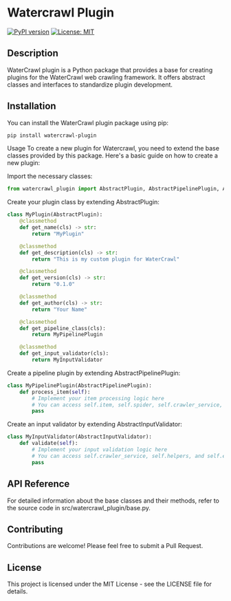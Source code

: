 # Watercrawl Plugin

[![PyPI version](https://badge.fury.io/py/watercrawl-openapi.svg)](https://badge.fury.io/py/watercrawl-plugin)
[![License: MIT](https://img.shields.io/badge/License-MIT-yellow.svg)](https://opensource.org/licenses/MIT)

## Description

WaterCrawl plugin is a Python package that provides a base for creating plugins for the WaterCrawl web crawling framework. It offers abstract classes and interfaces to standardize plugin development.

## Installation

You can install the WaterCrawl plugin package using pip:

```bash
pip install watercrawl-plugin
```
Usage
To create a new plugin for Watercrawl, you need to extend the base classes provided by this package. Here's a basic guide on how to create a new plugin:

Import the necessary classes:

```python
from watercrawl_plugin import AbstractPlugin, AbstractPipelinePlugin, AbstractInputValidator
```
Create your plugin class by extending AbstractPlugin:


```python
class MyPlugin(AbstractPlugin):
    @classmethod
    def get_name(cls) -> str:
        return "MyPlugin"

    @classmethod
    def get_description(cls) -> str:
        return "This is my custom plugin for WaterCrawl"

    @classmethod
    def get_version(cls) -> str:
        return "0.1.0"

    @classmethod
    def get_author(cls) -> str:
        return "Your Name"

    @classmethod
    def get_pipeline_class(cls):
        return MyPipelinePlugin

    @classmethod
    def get_input_validator(cls):
        return MyInputValidator
```


Create a pipeline plugin by extending AbstractPipelinePlugin:

```python
class MyPipelinePlugin(AbstractPipelinePlugin):
    def process_item(self):
        # Implement your item processing logic here
        # You can access self.item, self.spider, self.crawler_service, and self.helpers
        pass
```

Create an input validator by extending AbstractInputValidator:

```python
class MyInputValidator(AbstractInputValidator):
    def validate(self):
        # Implement your input validation logic here
        # You can access self.crawler_service, self.helpers, and self.errors
        pass
```

## API Reference
For detailed information about the base classes and their methods, refer to the source code in src/watercrawl_plugin/base.py.

## Contributing
Contributions are welcome! Please feel free to submit a Pull Request.

## License
This project is licensed under the MIT License - see the LICENSE file for details.

